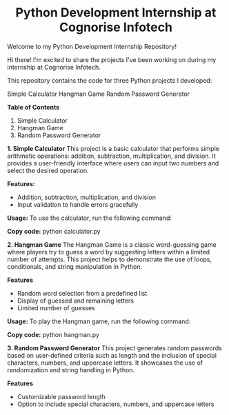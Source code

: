<div align="center">
  <h1>Python Development Internship at Cognorise Infotech</h1>
</div>
<p>Welcome to my Python Development Internship Repository!</p>
<p>Hi there! I'm excited to share the projects I've been working on during my internship at Cognorise Infotech.</p>
This repository contains the code for three Python projects I developed:

Simple Calculator
Hangman Game
Random Password Generator

**Table of Contents**
1. Simple Calculator
2. Hangman Game
3. Random Password Generator

**1. Simple Calculator**
This project is a basic calculator that performs simple arithmetic operations: addition, subtraction, multiplication, and division. It provides a user-friendly interface where users can input two numbers and select the desired operation.

**Features:**
- Addition, subtraction, multiplication, and division
- Input validation to handle errors gracefully 

**Usage:**
  To use the calculator, run the following command:

**Copy code:**
  python calculator.py

**2. Hangman Game**
The Hangman Game is a classic word-guessing game where players try to guess a word by suggesting letters within a limited number of attempts. This project helps to demonstrate the use of loops, conditionals, and string manipulation in Python.

**Features**
- Random word selection from a predefined list
- Display of guessed and remaining letters
- Limited number of guesses

**Usage:**
  To play the Hangman game, run the following command:

**Copy code:**
  python hangman.py

**3. Random Password Generator**
This project generates random passwords based on user-defined criteria such as length and the inclusion of special characters, numbers, and uppercase letters. It showcases the use of randomization and string handling in Python.

**Features**
- Customizable password length
- Option to include special characters, numbers, and uppercase letters
